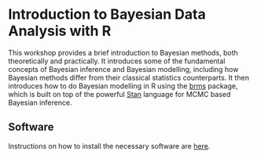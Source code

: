 # Introduction to Bayesian Data Analysis with R

This workshop provides a brief introduction to Bayesian methods, both theoretically and practically. 
It introduces some of the fundamental concepts of Bayesian inference and Bayesian modelling, including how Bayesian methods differ from their classical statistics counterparts.
It then introduces how to do Bayesian modelling in R using the [brms](https://paulbuerkner.com/brms/) package, which is built on top of the powerful [Stan](https://mc-stan.org/) language for MCMC based Bayesian inference.

## Software

Instructions on how to install the necessary software are [here](software.md).
